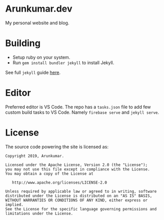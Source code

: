 # Arunkumar.dev
My personal website and blog.

# Building

* Setup ruby on your system.
* Run `gem install bundler jekyll` to install Jekyll.

See full `jekyll` guide [here](https://jekyllrb.com/).

# Editor

Preferred editor is VS Code. The repo has a `tasks.json` file to add few custom build tasks to VS Code. Namely `firebase serve` and `jekyll serve`.

# License

The source code powering the site is licensed as:

    Copyright 2019, Arunkumar.

    Licensed under the Apache License, Version 2.0 (the "License");
    you may not use this file except in compliance with the License.
    You may obtain a copy of the License at

       http://www.apache.org/licenses/LICENSE-2.0

    Unless required by applicable law or agreed to in writing, software
    distributed under the License is distributed on an "AS IS" BASIS,
    WITHOUT WARRANTIES OR CONDITIONS OF ANY KIND, either express or implied.
    See the License for the specific language governing permissions and
    limitations under the License.
